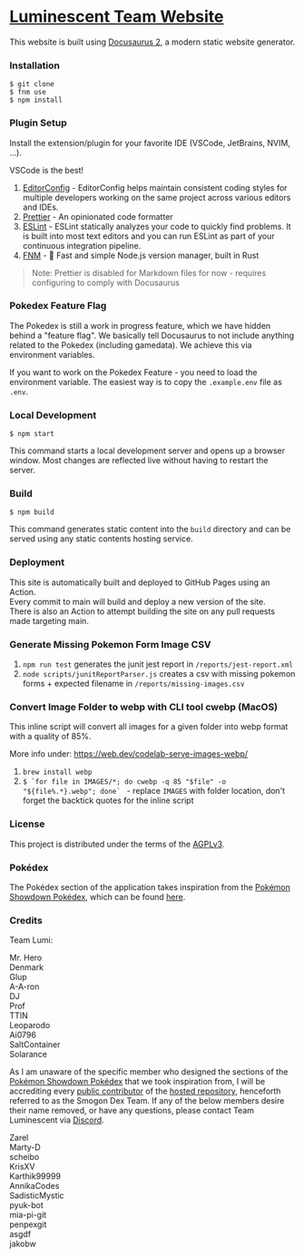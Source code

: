# [Luminescent Team Website](https://luminescent.team)

This website is built using [Docusaurus 2](https://docusaurus.io/), a modern static website generator.

### Installation

```
$ git clone
$ fnm use
$ npm install
```

### Plugin Setup

Install the extension/plugin for your favorite IDE (VSCode, JetBrains, NVIM, ...).

VSCode is the best!

1. [EditorConfig](https://editorconfig.org/) - EditorConfig helps maintain consistent coding styles for multiple developers working on the same project across various editors and IDEs.
2. [Prettier](https://prettier.io/) - An opinionated code formatter
3. [ESLint](https://eslint.org/) - ESLint statically analyzes your code to quickly find problems. It is built into most text editors and you can run ESLint as part of your continuous integration pipeline.
4. [FNM](https://github.com/Schniz/fnm) - 🚀 Fast and simple Node.js version manager, built in Rust

> Note: Prettier is disabled for Markdown files for now - requires configuring to comply with Docusaurus

### Pokedex Feature Flag

The Pokedex is still a work in progress feature, which we have hidden behind a "feature flag". We basically tell
Docusaurus to not include anything related to the Pokedex (including gamedata). We achieve this via environment variables.

If you want to work on the Pokedex Feature - you need to load the environment variable. The easiest way is to
copy the `.example.env` file as `.env`.

### Local Development

```
$ npm start
```

This command starts a local development server and opens up a browser window. Most changes are reflected live without having to restart the server.

### Build

```
$ npm build
```

This command generates static content into the `build` directory and can be served using any static contents hosting service.

### Deployment

This site is automatically built and deployed to GitHub Pages using an Action.  
Every commit to main will build and deploy a new version of the site.  
There is also an Action to attempt building the site on any pull requests made targeting main.

### Generate Missing Pokemon Form Image CSV

1. `npm run test` generates the junit jest report in `/reports/jest-report.xml`
2. `node scripts/junitReportParser.js` creates a csv with missing pokemon forms + expected filename in `/reports/missing-images.csv`

### Convert Image Folder to webp with CLI tool cwebp (MacOS)

This inline script will convert all images for a given folder into webp format with a quality of 85%.

More info under: https://web.dev/codelab-serve-images-webp/

1. `brew install webp`
2. ``$ `for file in IMAGES/*; do cwebp -q 85 "$file" -o "${file%.*}.webp"; done` `` - replace `IMAGES` with folder location, don't forget the backtick quotes for the inline script

### License

This project is distributed under the terms of the [AGPLv3](https://www.gnu.org/licenses/agpl-3.0.html).

### Pokédex 

The Pokédex section of the application takes inspiration from the [Pokémon Showdown Pokédex](https://dex.pokemonshowdown.com/), which can be found [here](https://github.com/Zarel/Pokemon-Showdown-Dex).


### Credits

Team Lumi:

Mr. Hero\
Denmark\
Glup\
A-A-ron\
DJ\
Prof\
TTIN\
Leoparodo\
Ai0796\
SaltContainer\
Solarance

As I am unaware of the specific member who designed the sections of the [Pokémon Showdown Pokédex](https://dex.pokemonshowdown.com/) that we took inspiration from, I will be accrediting every [public contributor](https://github.com/Zarel/Pokemon-Showdown-Dex/graphs/contributors) of the [hosted repository](https://github.com/Zarel/Pokemon-Showdown-Dex/tree/master), henceforth referred to as the Smogon Dex Team. If any of the below members desire their name removed, or have any questions, please contact Team Luminescent via [Discord](https://discord.com/invite/luminescent).

Zarel\
Marty-D\
scheibo\
KrisXV\
Karthik99999\
AnnikaCodes\
SadisticMystic\
pyuk-bot\
mia-pi-git\
penpexgit\
asgdf\
jakobw


